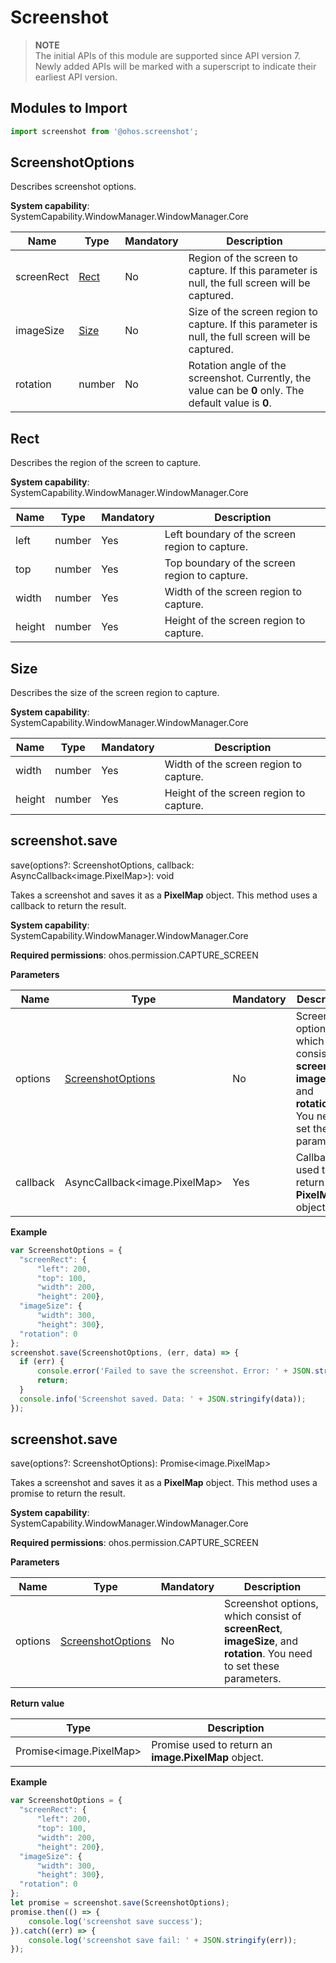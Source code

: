 # Screenshot

>  **NOTE**<br/>
> The initial APIs of this module are supported since API version 7. Newly added APIs will be marked with a superscript to indicate their earliest API version.

## Modules to Import

```js
import screenshot from '@ohos.screenshot';
```

## ScreenshotOptions

Describes screenshot options.

**System capability**: SystemCapability.WindowManager.WindowManager.Core


| Name    | Type         | Mandatory| Description                                                        |
| ---------- | ------------- | ---- | ------------------------------------------------------------ |
| screenRect | [Rect](#rect) | No  | Region of the screen to capture. If this parameter is null, the full screen will be captured.|
| imageSize  | [Size](#size) | No  | Size of the screen region to capture. If this parameter is null, the full screen will be captured.|
| rotation   | number        | No  | Rotation angle of the screenshot. Currently, the value can be **0** only. The default value is **0**.|


## Rect

Describes the region of the screen to capture.

**System capability**: SystemCapability.WindowManager.WindowManager.Core

| Name| Type  | Mandatory| Description                                                        |
| ------ | ------ | ---- | ------------------------------------------------------------ |
| left   | number | Yes  | Left boundary of the screen region to capture.|
| top    | number | Yes  | Top boundary of the screen region to capture.|
| width  | number | Yes  | Width of the screen region to capture.|
| height | number | Yes  | Height of the screen region to capture.|


## Size

Describes the size of the screen region to capture.

**System capability**: SystemCapability.WindowManager.WindowManager.Core

| Name| Type  | Mandatory| Description                                                        |
| ------ | ------ | ---- | ------------------------------------------------------------ |
| width  | number | Yes  | Width of the screen region to capture.|
| height | number | Yes  | Height of the screen region to capture.|

## screenshot.save

save(options?: ScreenshotOptions, callback: AsyncCallback&lt;image.PixelMap&gt;): void

Takes a screenshot and saves it as a **PixelMap** object. This method uses a callback to return the result.

**System capability**: SystemCapability.WindowManager.WindowManager.Core

**Required permissions**: ohos.permission.CAPTURE_SCREEN

**Parameters**

  | Name  | Type                                   | Mandatory| Description                                                        |
  | -------- | --------------------------------------- | ---- | ------------------------------------------------------------ |
  | options  | [ScreenshotOptions](#screenshotoptions) | No  | Screenshot options, which consist of **screenRect**, **imageSize**, and **rotation**. You need to set these parameters.|
  | callback | AsyncCallback&lt;image.PixelMap&gt;     | Yes  | Callback used to return a **PixelMap** object.                                  |

**Example**

  ```js
  var ScreenshotOptions = {
  	"screenRect": {
  		"left": 200,
  		"top": 100,
  		"width": 200,
  		"height": 200},
  	"imageSize": {
  		"width": 300,
  		"height": 300},
  	"rotation": 0
  };
  screenshot.save(ScreenshotOptions, (err, data) => {
  	if (err) {
  		console.error('Failed to save the screenshot. Error: ' + JSON.stringify(err));
  		return;
  	}
  	console.info('Screenshot saved. Data: ' + JSON.stringify(data));
  });
  ```

## screenshot.save

save(options?: ScreenshotOptions): Promise&lt;image.PixelMap&gt;

Takes a screenshot and saves it as a **PixelMap** object. This method uses a promise to return the result.

**System capability**: SystemCapability.WindowManager.WindowManager.Core

**Required permissions**: ohos.permission.CAPTURE_SCREEN

**Parameters**

| Name | Type                                   | Mandatory| Description                                                        |
| ------- | --------------------------------------- | ---- | ------------------------------------------------------------ |
| options | [ScreenshotOptions](#screenshotoptions) | No  | Screenshot options, which consist of **screenRect**, **imageSize**, and **rotation**. You need to set these parameters.|

**Return value**

  | Type                         | Description                                           |
  | ----------------------------- | ----------------------------------------------- |
  | Promise&lt;image.PixelMap&gt; | Promise used to return an **image.PixelMap** object.|

**Example**

  ```js
  var ScreenshotOptions = {
  	"screenRect": {
  		"left": 200,
  		"top": 100,
  		"width": 200,
  		"height": 200},
  	"imageSize": {
  		"width": 300,
  		"height": 300},
  	"rotation": 0
  };
  let promise = screenshot.save(ScreenshotOptions);
  promise.then(() => {
      console.log('screenshot save success');
  }).catch((err) => {
      console.log('screenshot save fail: ' + JSON.stringify(err));
  });
  ```
